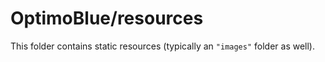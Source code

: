 # OptimoBlue/resources

This folder contains static resources (typically an `"images"` folder as well).
